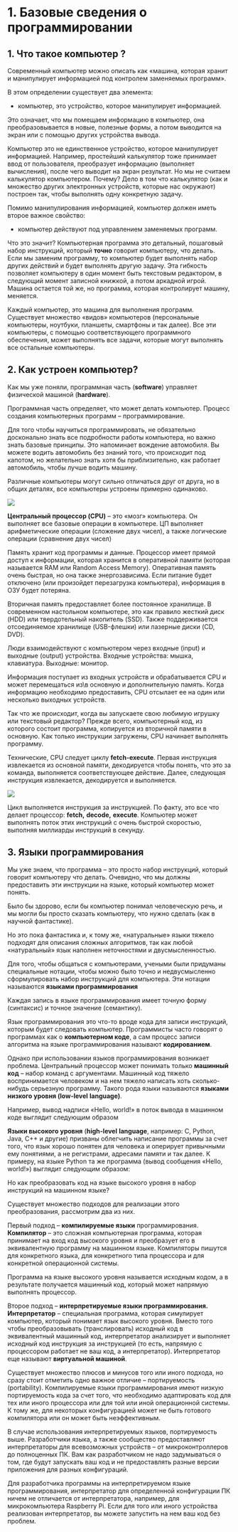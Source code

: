 # 1. Базовые сведения о программировании

## 1. Что такое компьютер ?

Современный компьютер можно описать как «машина, которая хранит и манипулирует информацией под контролем заменяемых программ».

В этом определении существует два элемента: 

* компьютер, это устройство, которое манипулирует информацией.

Это означает, что мы помещаем информацию в компьютер, она преобразовывается в новые, полезные формы, а потом выводится на экран или с помощью других устройства вывода.

Компьютер это не единственное устройство, которое манипулирует информацией. Например, простейший калькулятор тоже принимает ввод от пользователя, преобразует информацию \(выполняет вычисления\), после чего выводит на экран результат. Но мы не считаем калькулятор компьютером. Почему? Дело в том что калькулятор \(как и множество других электронных устройств, которые нас окружают\) построен так, чтобы выполнять одну конкретную задачу.

Помимо манипулирования информацией, компьютер должен иметь второе важное свойство:

* компьютер действуют под управлением заменяемых программ.

Что это значит? Компьютерная программа это детальный, пошаговый набор инструкций, который **точно** говорит компьютеру, что делать. Если мы заменим программу, то компьютер будет выполнять набор других действий и будет выполнять другую задачу. Эта гибкость позволяет компьютеру в один момент быть текстовым редактором, в следующий момент записной книжкой, а потом аркадной игрой. Машина остается той же, но программа, которая контролирует машину, меняется.

Каждый компьютер, это машина для выполнения программ. Существует множество «видов» компьютеров \(персональные компьютеры, ноутбуки, планшеты, смартфоны и так далее\). Все эти компьютеры, с помощью соответствующего программного обеспечения, может выполнять все задачи, которые могут выполнять все остальные компьютеры.

## 2. Как устроен компьютер?

Как мы уже поняли, программная часть \(**software**\) управляет физической машиной \(**hardware**\).

Программная часть определяет, что может делать компьютер. Процесс создания компьютерных программ – программирование.

Для того чтобы научиться программировать, не обязательно досконально знать все подробности работы компьютера, но важно знать базовые принципы. Это напоминает вождение автомобиля. Вы можете водить автомобиль без знаний того, что происходит под капотом, но желательно знать хотя бы приблизительно, как работает автомобиль, чтобы лучше водить машину.

Различные компьютеры могут сильно отличаться друг от друга, но в общих деталях, все компьютеры устроены примерно одинаково.

![](../.gitbook/assets/py1%20%281%29.png)

**Центральный процессор \(CPU\)** – это «мозг» компьютера. Он выполняет все базовые операции в компьютере. ЦП выполняет арифметические операции \(сложение двух чисел\), а также логические операции \(сравнение двух чисел\)

Память хранит код программы и данные. Процессор имеет прямой доступ к информации, которая хранится в оперативной памяти \(которая называется RAM или Random Access Memory\). Оперативная память очень быстрая, но она также энергозависима. Если питание будет отключено \(или произойдет перезагрузка компьютера\), информация в ОЗУ будет потеряна.

Вторичная память предоставляет более постоянное хранилище. В современном настольном компьютере, это как правило жесткий диск \(HDD\) или твердотельный накопитель \(SSD\). Также поддерживается отсоединяемое хранилище \(USB-флешки\) или лазерные диски \(CD, DVD\).

Люди взаимодействуют с компьютером через входные \(input\) и выходные \(output\) устройства. Входные устройства: мышка, клавиатура. Выходные: монитор.

Информация поступает из входных устройств и обрабатывается CPU и может перемещаться из\в основную и дополнительную память. Когда информацию необходимо предоставить, CPU отсылает ее на один или несколько выходных устройств.

Так что же происходит, когда вы запускаете свою любимую игрушку или текстовый редактор? Прежде всего, компьютерный код, из которого состоит программа, копируется из вторичной памяти в основную. Как только инструкции загружены, CPU начинает выполнять программу.

Технические, CPU следует циклу **fetch-execute**. Первая инструкция извлекается из основной памяти, декодируется чтобы понять, что это за команда, выполняется соответствующее действие.  Далее, следующая инструкция извлекается, декодируется и выполняется.

![](../.gitbook/assets/py2.png)

Цикл выполняется инструкция за инструкцией. По факту, это все что делает процессор: **fetch,** **decode,** **execute**. Компьютер может выполнять поток этих инструкций с очень быстрой скоростью, выполняя миллиарды инструкций в секунду.

## 3. Языки программирования

Мы уже знаем, что программа – это просто набор инструкций, который говорит компьютеру что делать. Очевидно, что мы должны предоставить эти инструкции на языке, который компьютер может понять.

Было бы здорово, если бы компьютер понимал человеческую речь, и мы могли бы просто сказать компьютеру, что нужно сделать \(как в научной фантастике\).

Но это пока фантастика и, к тому же, «натуральные» языки тяжело подходят для описания сложных алгоритмов, так как любой «натуральный» язык наполнен неточностями и двусмысленностью.

Для того, чтобы общаться с компьютерами, учеными были придуманы специальные нотации, чтобы можно было точно и недвусмысленно сформулировать набор инструкций для компьютера. Эти нотации называются **языками программирования** 

Каждая запись в языке программирования имеет точную форму \(синтаксис\) и точное значение \(семантику\).

Язык программирования это что-то вроде кода для записи инструкций, которым будет следовать компьютер. Программисты часто говорят о программах как о **компьютерном коде**, а сам процесс записи алгоритма на языке программирования называют **кодированием**.

Однако при использовании языков программирования возникает проблема. Центральный процессор может понимать только **машинный код** – набор команд с аргументами. Машинный код тяжело воспринимается человеком и на нем тяжело написать хоть сколько-нибудь серьезную программу. Такого рода языки называются **языками низкого уровня \(low-level** **language\)**.

Например, вывод надписи «Hello, world!» в поток вывода в машинном коде выглядит следующим образом

**Языки высокого уровня** \(**high-level** **language**, например: C, Python, Java, C++ и другие\) призваны облегчить написание программы за счет того, что язык хорошо понятен для человека и оперирует привычными ему понятиями, а не регистрами, адресами памяти и так далее. К примеру, на языке Python та же программа \(вывод сообщения «Hello, world!»\) выглядит следующим образом:

Но как преобразовать код на языке высокого уровня в набор инструкций на машинном языке?

Существует множество подходов для реализации этого преобразования, рассмотрим два из них.

Первый подход – **компилируемые языки** программирования. **Компилятор** – это сложная компьютерная программа, которая принимает на вход код высокого уровня и преобразует его в эквивалентную программу на машинном языке. Компиляторы пишутся для конкретного языка, для конкретного типа процессора и для конкретной операционной системы.

Программа на языке высокого уровня называется исходным кодом, а в результате получается машинный код, который может напрямую выполнять процессор.

Второе подход – **интерпретируемые языки программирования.** **Интерпретатор** – специальная программа, которая симулирует компьютер, который понимает язык высокого уровня. Вместо того чтобы преобразовывать \(транслировать\) исходный код в эквивалентный машинный код, интерпретатор анализирует и выполняет исходный код инструкция за инструкцией \(то есть, напрямую с процессором работает не ваш код, а интерпретатор\). Интерпретатор еще называют **виртуальной машиной**.

Существует множество плюсов и минусов того или иного подхода, но сразу стоит отметить одно важное отличие – портируемость \(portability\). Компилируемые языки программирования имеют низкую портируемость кода за счет того, что необходимо адаптировать код для тех или иного процессора или для той или иной операционной системы. К тому же, для некоторых конфигурацией может не быть готового компилятора или он может быть неэффективным.

В случае использования интерпретируемых языков, портируемость выше. Разработчики языка, а также сообщество предоставляют интерпретаторы для всевозможных устройств – от микроконтроллеров до полноценных ПК. Вам как разработчиком не надо задумываться о том, где будут запускать ваш код и не предоставлять разные версии приложения для разных конфигураций.

Для разработчика программы на интерпретируемом языке программирования, интерпретатор для определенной конфигурации ПК ничем не отличается от интерпретатора, например, для микрокомпьютера Raspberry Pi. Если для того или иного устройства реализован интерпретатор, вы можете запустить на нем ваш код без проблем.

